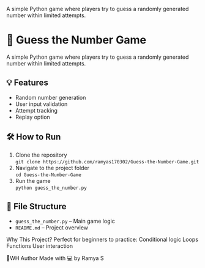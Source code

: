 
A simple Python game where players try to guess a randomly generated number within limited attempts.
# 🎯 Guess the Number Game

A simple Python game where players try to guess a randomly generated number within limited attempts.

## 💡 Features
- Random number generation
- User input validation
- Attempt tracking
- Replay option

## 🛠️ How to Run
1. Clone the repository  
   `git clone https://github.com/ramyas170302/Guess-the-Number-Game.git`
2. Navigate to the project folder  
   `cd Guess-the-Number-Game`
3. Run the game  
   `python guess_the_number.py`

## 📂 File Structure
- `guess_the_number.py` – Main game logic
- `README.md` – Project overview


Why This Project?
Perfect for beginners to practice:
Conditional logic
Loops
Functions
User interaction

🙌WH Author
Made with 💻 by Ramya S

